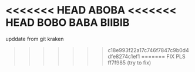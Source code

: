 <<<<<<< HEAD
ABOBA
<<<<<<< HEAD
BOBO BABA BIIBIB
=======
upddate from git kraken

>>>>>>> c18e993f22a17c746f7847c9b0d4dfe8274c1ef1
=======
FIX PLS
>>>>>>> ff7f985 (try to fix)
